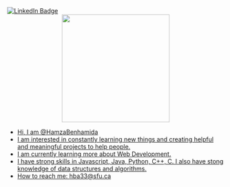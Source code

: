 <div id="badges">
  <a href="https://www.linkedin.com/in/hamza-benhamida-a282871b9/">
    <img src="https://img.shields.io/badge/LinkedIn-blue?style=for-the-badge&logo=linkedin&logoColor=white" alt="LinkedIn Badge"/>
<!--   </a>
  <a href="">
    <img src="https://img.shields.io/badge/YouTube-red?style=for-the-badge&logo=youtube&logoColor=white" alt="Portfolio Badge"/>
  </a> -->
</div>

<img src="https://komarev.com/ghpvc/?username=HamzaBenhamida&style=flat-square&color=blue" alt=""/>

<div id="header" align="center">
  <img src="https://media2.giphy.com/media/7NOypWcjs4ANA86Cmn/giphy.gif?cid=790b7611516a9729837471395788d58bfa28d5b67868c644&rid=giphy.gif&ct=g" width="250"/>
</div>


- Hi, I am @HamzaBenhamida
- I am interested in constantly learning new things and creating helpful and meaningful projects to help people.
- I am currently learning more about Web Development.
- I have strong skills in Javascript, Java, Python, C++, C. I also have stong knowledge of data structures and algorithms.
- How to reach me: hba33@sfu.ca

<!---
HamzaBenhamida/HamzaBenhamida is a ✨ special ✨ repository because its `README.md` (this file) appears on your GitHub profile.
You can click the Preview link to take a look at your changes.
--->
